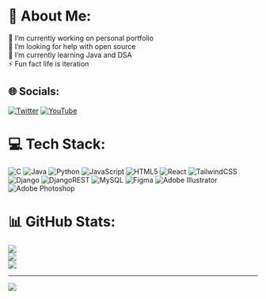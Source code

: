 # 💫 About Me:
🔭 I’m currently working on personal portfolio<br>🤝 I’m looking for help with open source<br>🌱 I’m currently learning Java and DSA<br>⚡ Fun fact life is iteration


## 🌐 Socials:
[![Twitter](https://img.shields.io/badge/Twitter-%231DA1F2.svg?logo=Twitter&logoColor=white)](https://twitter.com/https://twitter.com/be_edgirb) [![YouTube](https://img.shields.io/badge/YouTube-%23FF0000.svg?logo=YouTube&logoColor=white)](https://youtube.com/@https://www.youtube.com/@BipulLamsal) 

# 💻 Tech Stack:
![C](https://img.shields.io/badge/c-%2300599C.svg?style=for-the-badge&logo=c&logoColor=white) ![Java](https://img.shields.io/badge/java-%23ED8B00.svg?style=for-the-badge&logo=java&logoColor=white) ![Python](https://img.shields.io/badge/python-3670A0?style=for-the-badge&logo=python&logoColor=ffdd54) ![JavaScript](https://img.shields.io/badge/javascript-%23323330.svg?style=for-the-badge&logo=javascript&logoColor=%23F7DF1E) ![HTML5](https://img.shields.io/badge/html5-%23E34F26.svg?style=for-the-badge&logo=html5&logoColor=white) ![React](https://img.shields.io/badge/react-%2320232a.svg?style=for-the-badge&logo=react&logoColor=%2361DAFB) ![TailwindCSS](https://img.shields.io/badge/tailwindcss-%2338B2AC.svg?style=for-the-badge&logo=tailwind-css&logoColor=white) ![Django](https://img.shields.io/badge/django-%23092E20.svg?style=for-the-badge&logo=django&logoColor=white) ![DjangoREST](https://img.shields.io/badge/DJANGO-REST-ff1709?style=for-the-badge&logo=django&logoColor=white&color=ff1709&labelColor=gray) ![MySQL](https://img.shields.io/badge/mysql-%2300f.svg?style=for-the-badge&logo=mysql&logoColor=white) 	![Figma](https://img.shields.io/badge/figma-%23F24E1E.svg?style=for-the-badge&logo=figma&logoColor=white) ![Adobe Illustrator](https://img.shields.io/badge/adobeillustrator-%23FF9A00.svg?style=for-the-badge&logo=adobeillustrator&logoColor=white) ![Adobe Photoshop](https://img.shields.io/badge/adobephotoshop-%2331A8FF.svg?style=for-the-badge&logo=adobephotoshop&logoColor=white)
# 📊 GitHub Stats:
![](https://github-readme-stats.vercel.app/api?username=BipulLamsal&theme=react&hide_border=true&include_all_commits=false&count_private=false)<br/>
![](https://github-readme-streak-stats.herokuapp.com/?user=BipulLamsal&theme=react&hide_border=true)<br/>
![](https://github-readme-stats.vercel.app/api/top-langs/?username=BipulLamsal&theme=react&hide_border=true&include_all_commits=false&count_private=false&layout=compact)

---
[![](https://visitcount.itsvg.in/api?id=BipulLamsal&icon=0&color=0)](https://visitcount.itsvg.in)

